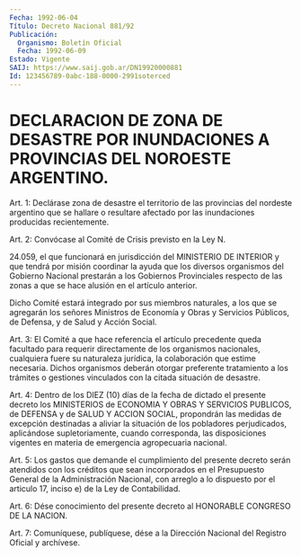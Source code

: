 ```yaml
---
Fecha: 1992-06-04
Título: Decreto Nacional 881/92
Publicación:
  Organismo: Boletín Oficial
  Fecha: 1992-06-09
Estado: Vigente
SAIJ: https://www.saij.gob.ar/DN19920000881
Id: 123456789-0abc-188-0000-2991soterced
---
```

# DECLARACION DE ZONA DE DESASTRE POR INUNDACIONES A PROVINCIAS DEL NOROESTE ARGENTINO.

<a id="1"></a>
Art.  1:  Declárase  zona de desastre el territorio de las provincias del nordeste argentino  que se hallare o resultare afectado por las inundaciones producidas recientemente.

<a id="2"></a>
Art.  2:  Convócase  al Comité de Crisis previsto en la Ley N.

24.059,  el  que  funcionará  en  jurisdicción  del  MINISTERIO  DE INTERIOR  y  que  tendrá por misión  coordinar  la  ayuda  que  los diversos  organismos    del   Gobierno  Nacional  prestarán  a  los Gobiernos Provinciales respecto  de las zonas a que se hace alusión en el artículo anterior.

Dicho Comité estará integrado por  sus  miembros  naturales, a los que  se  agregarán  los  señores  Ministros de Economía y  Obras  y Servicios  Públicos,  de  Defensa,  y de  Salud  y  Acción  Social.

<a id="3"></a>
Art. 3: El Comité a que hace referencia el artículo precedente queda  facultado  para  requerir  directamente  de  los  organismos nacionales, cualquiera fuere su naturaleza jurídica, la colaboración   que  estime  necesaria.  Dichos  organismos  deberán otorgar  preferente    tratamiento   a  los  trámites  o  gestiones vinculados con la citada situación de desastre.

<a id="4"></a>
Art. 4: Dentro de los DIEZ (10) días de la fecha de dictado el presente  decreto  los  MINISTERIOS de ECONOMIA Y OBRAS Y SERVICIOS PUBLICOS, de DEFENSA y de  SALUD  Y  ACCION  SOCIAL, propondrán las medidas  de  excepción  destinadas  a aliviar la situación  de  los pobladores  perjudicados,  aplicándose    supletoriamente,   cuando corresponda,  las  disposiciones  vigentes en materia de emergencia agropecuaria nacional.

<a id="5"></a>
Art.  5:  Los  gastos que demande el cumplimiento del presente decreto serán atendidos  con  los créditos que sean incorporados en el Presupuesto General de la Administración  Nacional,  con arreglo a  lo  dispuesto  por  el  articulo  17,  inciso  e)  de  la Ley de Contabilidad.

<a id="6"></a>
Art.  6:  Dése  conocimiento del presente decreto al HONORABLE CONGRESO DE LA NACION.

<a id="7"></a>
Art.  7: Comuníquese, publíquese, dése a la Dirección Nacional del Registro Oficial y archívese.